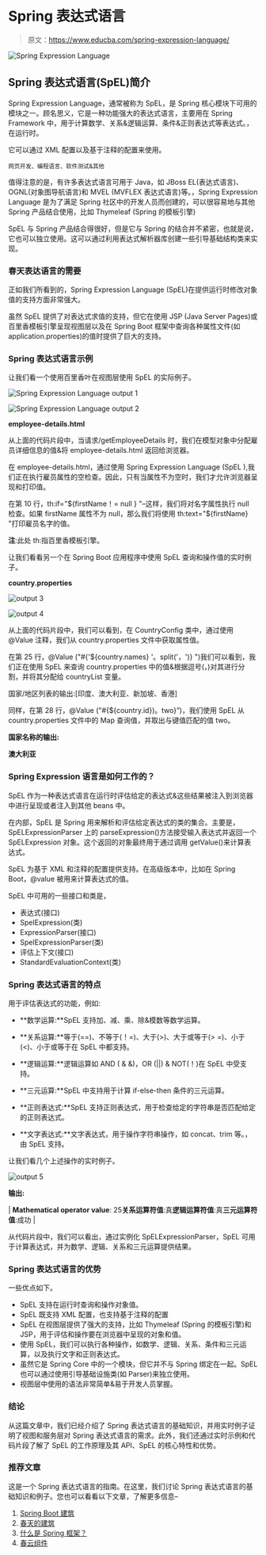# Spring 表达式语言

> 原文：<https://www.educba.com/spring-expression-language/>

![Spring Expression Language](img/49acf737733fd8c9d1d14726eafae46f.png)



## Spring 表达式语言(SpEL)简介

Spring Expression Language，通常被称为 SpEL，是 Spring 核心模块下可用的模块之一。顾名思义，它是一种功能强大的表达式语言，主要用在 Spring Framework 中，用于计算数学、关系&逻辑运算、条件&正则表达式等表达式。，在运行时。

它可以通过 XML 配置以及基于注释的配置来使用。

<small>网页开发、编程语言、软件测试&其他</small>

值得注意的是，有许多表达式语言可用于 Java，如 JBoss EL(表达式语言)、OGNL(对象图导航语言)和 MVEL (MVFLEX 表达式语言)等。，Spring Expression Language 是为了满足 Spring 社区中的开发人员而创建的，可以很容易地与其他 Spring 产品结合使用，比如 Thymeleaf (Spring 的模板引擎)

SpEL 与 Spring 产品结合得很好，但是它与 Spring 的结合并不紧密，也就是说，它也可以独立使用。这可以通过利用表达式解析器库创建一些引导基础结构类来实现。

### 春天表达语言的需要

正如我们所看到的，Spring Expression Language (SpEL)在提供运行时修改对象值的支持方面非常强大。

虽然 SpEL 提供了对表达式求值的支持，但它在使用 JSP (Java Server Pages)或百里香模板引擎呈现视图层以及在 Spring Boot 框架中查询各种属性文件(如 application.properties)的值时提供了巨大的支持。

### Spring 表达式语言示例

让我们看一个使用百里香叶在视图层使用 SpEL 的实际例子。

![Spring Expression Language output 1](img/b7831faee4e1121fbdb18ecdca556d1f.png)



![Spring Expression Language output 2](img/20816d46c92d82ba8b93850a5bbdf6b1.png)



**employee-details.html**

从上面的代码片段中，当请求/getEmployeeDetails 时，我们在模型对象中分配雇员详细信息的值&将 employee-details.html 返回给浏览器。

在 employee-details.html，通过使用 Spring Expression Language (SpEL ),我们正在执行雇员属性的空检查。因此，只有当属性不为空时，我们才允许浏览器呈现和打印值。

在第 10 行，th:if="${firstName！= null } "–这样，我们将对名字属性执行 null 检查。如果 firstName 属性不为 null，那么我们将使用 th:text="${firstName} "打印雇员名字的值。

**注**:此处 th:指百里香模板引擎。

让我们看看另一个在 Spring Boot 应用程序中使用 SpEL 查询和操作值的实时例子。

**country.properties**

![output 3](img/a9a75d75900e26fe83238cf91d4d625f.png)



![output 4](img/9990081ff7c81e226e62f3fa7e78099d.png)



从上面的代码片段中，我们可以看到，在 CountryConfig 类中，通过使用@Value 注释，我们从 country.properties 文件中获取属性值。

在第 25 行，@Value ("#{'${country.names} '。split('，')} ")我们可以看到，我们正在使用 SpEL 来查询 country.properties 中的值&根据逗号(，)对其进行分割，并将其分配给 countryList 变量。

国家/地区列表的输出:[印度、澳大利亚、新加坡、香港]

同样，在第 28 行，@Value ("#{${country.id})。two}”)，我们使用 SpEL 从 country.properties 文件中的 Map 查询值，并取出与键值匹配的值 two。

**国家名称的输出:**

**澳大利亚**

### Spring Expression 语言是如何工作的？

SpEL 作为一种表达式语言在运行时评估给定的表达式&这些结果被注入到浏览器中进行呈现或者注入到其他 beans 中。

在内部，SpEL 是 Spring 用来解析和评估给定表达式的类的集合。主要是，SpELExpressionParser 上的 parseExpression()方法接受输入表达式并返回一个 SpELExpression 对象。这个返回的对象最终用于通过调用 getValue()来计算表达式。

SpEL 为基于 XML 和注释的配置提供支持。在高级版本中，比如在 Spring Boot，@value 被用来计算表达式的值。

SpEL 中可用的一些接口和类是，

*   表达式(接口)
*   SpelExpression(类)
*   ExpressionParser(接口)
*   SpelExpressionParser(类)
*   评估上下文(接口)
*   StandardEvaluationContext(类)

### Spring 表达式语言的特点

用于评估表达式的功能，例如:

*   **数学运算:**SpEL 支持加、减、乘、除&模数等数学运算。

*   **关系运算:**等于(==)、不等于(！=)、大于(>)、大于或等于(> =)、小于(<)、小于或等于在 SpEL 中都支持。

*   **逻辑运算:**逻辑运算如 AND ( & &)，OR (||) & NOT(！)在 SpEL 中受支持。

*   **三元运算:**SpEL 中支持用于计算 if-else-then 条件的三元运算。

*   **正则表达式:**SpEL 支持正则表达式，用于检查给定的字符串是否匹配给定的正则表达式。

*   **文字表达式:**文字表达式，用于操作字符串操作，如 concat、trim 等。，由 SpEL 支持。

让我们看几个上述操作的实时例子。

![output 5](img/fad770cc0255ea5b797f649e6f69eed1.png)



**输出:**

| **Mathematical operator value**: 25**关系运算符值**:真**逻辑运算符值**:真**三元运算符值**:成功 |

从代码片段中，我们可以看出，通过实例化 SpELExpressionParser，SpEL 可用于计算表达式，并为数学、逻辑、关系和三元运算提供结果。

### Spring 表达式语言的优势

一些优点如下。

*   SpEL 支持在运行时查询和操作对象值。
*   SpEL 既支持 XML 配置，也支持基于注释的配置
*   SpEL 在视图层提供了强大的支持，比如 Thymeleaf (Spring 的模板引擎)和 JSP，用于评估和操作要在浏览器中呈现的对象和值。
*   使用 SpEL，我们可以执行各种操作，如数学、逻辑、关系、条件和三元运算，以及执行文字和正则表达式。
*   虽然它是 Spring Core 中的一个模块，但它并不与 Spring 绑定在一起。SpEL 也可以通过使用引导基础设施类(如 Parser)来独立使用。
*   视图层中使用的语法非常简单&易于开发人员掌握。

### 结论

从这篇文章中，我们已经介绍了 Spring 表达式语言的基础知识，并用实时例子证明了视图和服务层对 Spring 表达式语言的需求。此外，我们还通过实时示例和代码片段了解了 SpEL 的工作原理及其 API、SpEL 的核心特性和优势。

### 推荐文章

这是一个 Spring 表达式语言的指南。在这里，我们讨论 Spring 表达式语言的基础知识和例子。您也可以看看以下文章，了解更多信息–

1.  [Spring Boot 建筑](https://www.educba.com/spring-boot-architecture/)
2.  [春天的建筑](https://www.educba.com/spring-architecture/)
3.  [什么是 Spring 框架？](https://www.educba.com/what-is-spring-framework/)
4.  [春云组件](https://www.educba.com/spring-cloud-components/)





